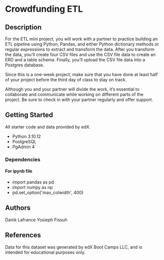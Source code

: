 # Crowdfunding ETL

## Description

For the ETL mini project, you will work with a partner to practice building an ETL pipeline using Python, Pandas, and either Python dictionary methods or regular expressions to extract and transform the data. After you transform the data, you'll create four CSV files and use the CSV file data to create an ERD and a table schema. Finally, you’ll upload the CSV file data into a Postgres database.

Since this is a one-week project, make sure that you have done at least half of your project before the third day of class to stay on track.

Although you and your partner will divide the work, it’s essential to collaborate and communicate while working on different parts of the project. Be sure to check in with your partner regularly and offer support.

## Getting Started

All starter code and data provided by edX. 

* Python 3.10.12
* PostgreSQL
* PgAdmin 4

### Dependencies

#### For ipynb file

* import pandas as pd
* import numpy as np
* pd.set_option('max_colwidth', 400)

## Authors

Danik Lafrance
Yosieph Fissuh

## References

Data for this dataset was generated by edX Boot Camps LLC, and is intended for educational purposes only.